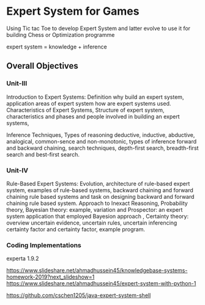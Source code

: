 # Expert System for Games

Using Tic tac Toe to develop Expert System and latter evolve to use it for building Chess or Optimization programme

expert system = knowledge + inference



## Overall Objectives

### Unit-III
Introduction to Expert Systems: 
  Definition why build an expert system, 
  application areas of expert system 
  how are expert systems used. 
Characteristics of Expert Systems, 
  Structure of expert system, 
  characteristics and phases and people involved in building an expert systems,

Inference Techniques, 
Types of reasoning deductive, inductive, abductive, analogical, common-sence and non-monotonic, 
types of inference forward and backward chaining, 
search techniques, depth-first search, breadth-first search and best-first search.

### Unit-IV
Rule-Based Expert Systems: Evolution, architecture of rule-based expert system, examples of
rule-based systems, backward chaining and forward chaining rule based systems and task on
designing backward and forward chaining rule based system. Approach to Inexact Reasoning,
Probability theory, Bayesian theory: example, variation and Prospector: an expert system
application that employed Bayesion approach , Certainty theory: overview uncertain evidence,
uncertain rules, uncertain inferencing certainty factor and certainty factor, example program.


### Coding Implementations
experta 1.9.2

https://www.slideshare.net/ahmadhussein45/knowledgebase-systems-homework-2019?next_slideshow=1
https://www.slideshare.net/ahmadhussein45/expert-system-with-python-1

https://github.com/cschen1205/java-expert-system-shell
